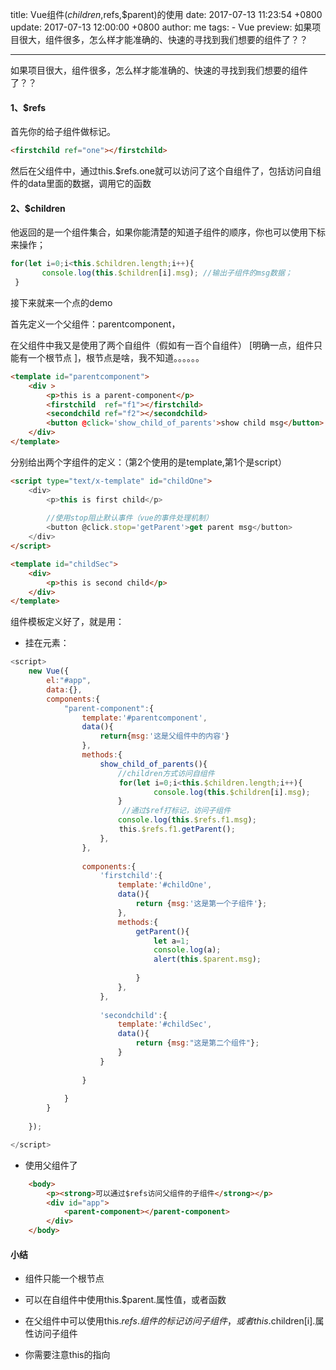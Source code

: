 title: Vue组件($children,$refs,$parent)的使用
date: 2017-07-13 11:23:54 +0800
update: 2017-07-13 12:00:00 +0800
author: me
tags:
    - Vue
preview: 如果项目很大，组件很多，怎么样才能准确的、快速的寻找到我们想要的组件了？？

---
如果项目很大，组件很多，怎么样才能准确的、快速的寻找到我们想要的组件了？？


#### 1、$refs

首先你的给子组件做标记。
```html
<firstchild ref="one"></firstchild>
```

然后在父组件中，通过this.$refs.one就可以访问了这个自组件了，包括访问自组件的data里面的数据，调用它的函数

#### 2、$children

他返回的是一个组件集合，如果你能清楚的知道子组件的顺序，你也可以使用下标来操作；
```js
for(let i=0;i<this.$children.length;i++){
       console.log(this.$children[i].msg); //输出子组件的msg数据；
 }
```
接下来就来一个点的demo

首先定义一个父组件：parentcomponent，

在父组件中我又是使用了两个自组件（假如有一百个自组件） [明确一点，组件只能有一个根节点 ]，根节点是啥，我不知道。。。。。。
```html
<template id="parentcomponent">
    <div >
        <p>this is a parent-component</p>
        <firstchild  ref="f1"></firstchild>
        <secondchild ref="f2"></secondchild>
        <button @click='show_child_of_parents'>show child msg</button>
    </div>
</template>
```
分别给出两个字组件的定义：（第2个使用的是template,第1个是script）
```html
<script type="text/x-template" id="childOne">
    <div>
        <p>this is first child</p>
      
        //使用stop阻止默认事件（vue的事件处理机制）
        <button @click.stop='getParent'>get parent msg</button>
    </div>
</script>

<template id="childSec">
    <div>
        <p>this is second child</p>
    </div>
</template>
```
组件模板定义好了，就是用：

- 挂在元素：

```js
<script>
    new Vue({
        el:"#app",
        data:{},
        components:{
            "parent-component":{
                template:'#parentcomponent', 
                data(){
                    return{msg:'这是父组件中的内容'}                    
                },
                methods:{
                    show_child_of_parents(){
                        //children方式访问自组件
　　　　　　　　　　　　　　 for(let i=0;i<this.$children.length;i++){
                                console.log(this.$children[i].msg);
                        }
　　　　　　　　　　　　　　　//通过$ref打标记，访问子组件　
                        console.log(this.$refs.f1.msg);
 　　　　　　　　　　　　　　this.$refs.f1.getParent();
                    },                                    
                },    
　　　　　　　　　　     
                components:{
                    'firstchild':{
                        template:'#childOne',
                        data(){
                            return {msg:'这是第一个子组件'};
                        },
                        methods:{
                            getParent(){
                                let a=1;
                                console.log(a);
                                alert(this.$parent.msg);
                                
                            }
                        },
                    },
                    
                    'secondchild':{
                        template:'#childSec',
                        data(){
                            return {msg:"这是第二个组件"};
                        }
                    }
                    
                }
                                
            }
        }
        
    });

</script>
```
- 使用父组件了

```html
    <body>
        <p><strong>可以通过$refs访问父组件的子组件</strong></p>
        <div id="app">
            <parent-component></parent-component>
        </div>
    </body>
```

#### 小结

- 组件只能一个根节点

- 可以在自组件中使用this.$parent.属性值，或者函数

- 在父组件中可以使用this.$refs.组件的标记访问子组件，或者this.$children[i].属性访问子组件

- 你需要注意this的指向
